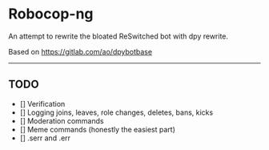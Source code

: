 # Robocop-ng

An attempt to rewrite the bloated ReSwitched bot with dpy rewrite.

Based on https://gitlab.com/ao/dpybotbase


---

## TODO

- [] Verification
- [] Logging joins, leaves, role changes, deletes, bans, kicks
- [] Moderation commands
- [] Meme commands (honestly the easiest part)
- [] .serr and .err

